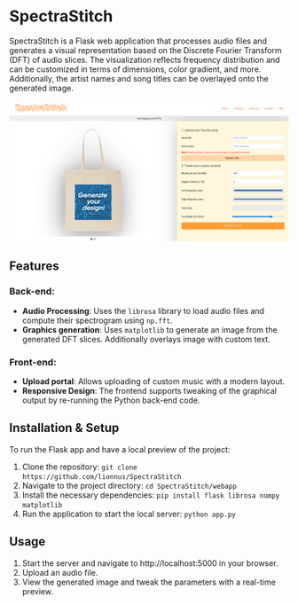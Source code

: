 # SpectraStitch

SpectraStitch is a Flask web application that processes audio files and generates a visual representation based on the Discrete Fourier Transform (DFT) of audio slices. The visualization reflects frequency distribution and can be customized in terms of dimensions, color gradient, and more. Additionally, the artist names and song titles can be overlayed onto the generated image.

<img src="Design/preview.png" alt="Preview of the webinterface" width="1000px"/>

## Features
### Back-end:
- **Audio Processing**: Uses the `librosa` library to load audio files and compute their spectrogram using `np.fft`.
- **Graphics generation**: Uses `matplotlib` to generate an image from the generated DFT slices. Additionally overlays image with custom text.
### Front-end:
- **Upload portal**: Allows uploading of custom music with a modern layout.
- **Responsive Design**: The frontend supports tweaking of the graphical output by re-running the Python back-end code.

## Installation & Setup
To run the Flask app and have a local preview of the project:
1. Clone the repository:
`git clone https://github.com/lionnus/SpectraStitch`
2. Navigate to the project directory:
`cd SpectraStitch/webapp`
3. Install the necessary dependencies:
`pip install flask librosa numpy matplotlib`
4. Run the application to start the local server:
`python app.py`

## Usage
1. Start the server and navigate to http://localhost:5000 in your browser.
2. Upload an audio file.
4. View the generated image and tweak the parameters with a real-time preview.